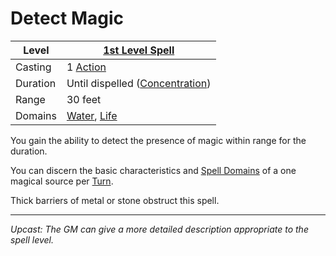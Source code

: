 # Detect Magic

| Level    | [1st Level Spell](1st%20Level%20Spells.md)                                     |
| -------- | ------------------------------------------------------------------------------ |
| Casting  | 1 [Action](../../../../Game%20Procedures/Core%20Procedures/Action.md)          |
| Duration | Until dispelled ([Concentration](../../Concentration.md))                      |
| Range    | 30 feet                                                                        |
| Domains  | [Water](../../Spell%20Domains/Water.md), [Life](../../Spell%20Domains/Life.md) |

You gain the ability to detect the presence of magic within range for the duration.

You can discern the basic characteristics and [Spell Domains](../../Spell%20Domains/{Spell%20Domains}.md) of a one magical source per [Turn](../../../../Game%20Procedures/Core%20Procedures/Turn.md).

Thick barriers of metal or stone obstruct this spell.

---
*Upcast: The GM can give a more detailed description appropriate to the spell level.*
